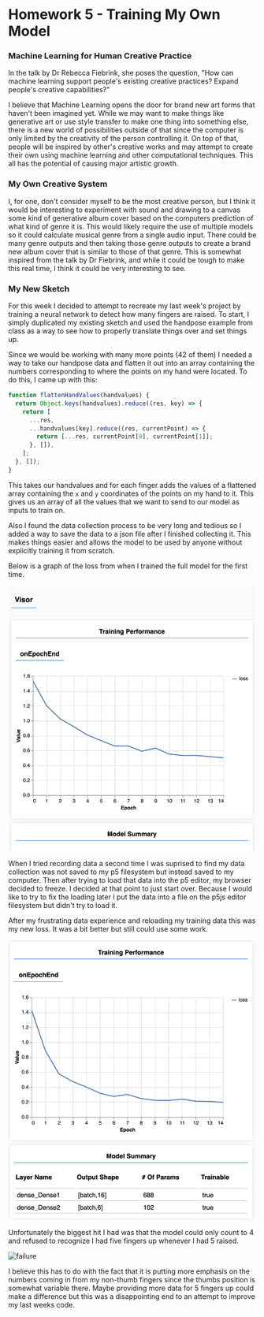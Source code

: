 # Homework 5 - Training My Own Model

### Machine Learning for Human Creative Practice

In the talk by Dr Rebecca Fiebrink, she poses the question, "How can machine learning support people's existing creative practices? Expand people's creative capabilities?"

I believe that Machine Learning opens the door for brand new art forms that haven't been imagined yet. While we may want to make things like generative art or use style transfer to make one thing into something else, there is a new world of possibilities outside of that since the computer is only limited by the creativity of the person controlling it. On top of that, people will be inspired by other's creative works and may attempt to create their own using machine learning and other computational techniques. This all has the potential of causing major artistic growth.

### My Own Creative System

I, for one, don't consider myself to be the most creative person, but I think it would be interesting to experiment with sound and drawing to a canvas some kind of generative album cover based on the computers prediction of what kind of genre it is. This would likely require the use of multiple models so it could calculate musical genre from a single audio input. There could be many genre outputs and then taking those genre outputs to create a brand new album cover that is similar to those of that genre. This is somewhat inspired from the talk by Dr Fiebrink, and while it could be tough to make this real time, I think it could be very interesting to see.

### My New Sketch

For this week I decided to attempt to recreate my last week's project by training a neural network to detect how many fingers are raised. To start, I simply duplicated my existing sketch and used the handpose example from class as a way to see how to properly translate things over and set things up.

Since we would be working with many more points (42 of them) I needed a way to take our handpose data and flatten it out into an array containing the numbers corresponding to where the points on my hand were located. To do this, I came up with this:

```js
function flattenHandValues(handvalues) {
  return Object.keys(handvalues).reduce((res, key) => {
    return [
      ...res,
      ...handvalues[key].reduce((res, currentPoint) => {
        return [...res, currentPoint[0], currentPoint[1]];
      }, []),
    ];
  }, []);
}
```

This takes our handvalues and for each finger adds the values of a flattened array containing the `x` and `y` coordinates of the points on my hand to it. This gives us an array of all the values that we want to send to our model as inputs to train on.

Also I found the data collection process to be very long and tedious so I added a way to save the data to a json file after I finished collecting it. This makes things easier and allows the model to be used by anyone without explicitly training it from scratch.

Below is a graph of the loss from when I trained the full model for the first time.

![loss](images/hw5-loss-chart.png)

When I tried recording data a second time I was suprised to find my data collection was not saved to my p5 filesystem but instead saved to my computer. Then after trying to load that data into the p5 editor, my browser decided to freeze. I decided at that point to just start over. Because I would like to try to fix the loading later I put the data into a file on the p5js editor filesystem but didn't try to load it.

After my frustrating data experience and reloading my training data this was my new loss. It was a bit better but still could use some work.

![loss](images/hw5-loss-2.png)

Unfortunately the biggest hit I had was that the model could only count to 4 and refused to recognize I had five fingers up whenever I had 5 raised.

![failure](images/hw5-failure.gif)

I believe this has to do with the fact that it is putting more emphasis on the numbers coming in from my non-thumb fingers since the thumbs position is somewhat variable there. Maybe providing more data for 5 fingers up could make a difference but this was a disappointing end to an attempt to improve my last weeks code.
